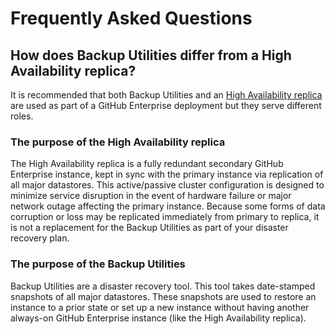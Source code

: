 # Frequently Asked Questions

## How does Backup Utilities differ from a High Availability replica?
It is recommended that both Backup Utilities and an [High Availability replica][1]
are used as part of a GitHub Enterprise deployment but they serve different roles.

### The purpose of the High Availability replica
The High Availability replica is a fully redundant secondary GitHub Enterprise
instance, kept in sync with the primary instance via replication of all major
datastores. This active/passive cluster configuration is designed to minimize
service disruption in the event of hardware failure or major network outage
affecting the primary instance. Because some forms of data corruption or loss may
be replicated immediately from primary to replica, it is not a replacement for
the Backup Utilities as part of your disaster recovery plan.

### The purpose of the Backup Utilities
Backup Utilities are a disaster recovery tool. This tool takes date-stamped
snapshots of all major datastores. These snapshots are used to restore an instance
to a prior state or set up a new instance without having another always-on GitHub
Enterprise instance (like the High Availability replica).

[1]: https://help.github.com/enterprise/admin/guides/installation/high-availability-cluster-configuration/
